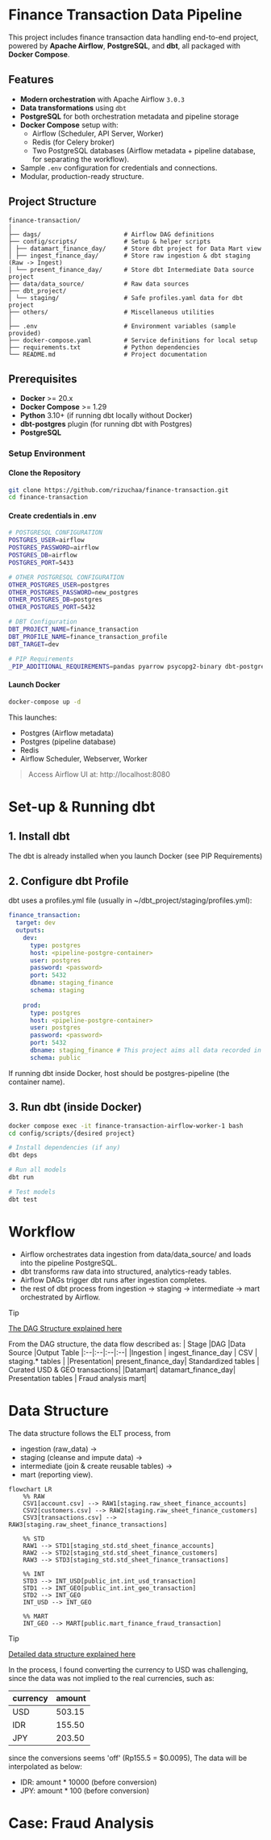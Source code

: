 # Finance Transaction Data Pipeline

This project includes finance transaction data handling end-to-end project, powered by **Apache Airflow**, **PostgreSQL**, and **dbt**, all packaged with **Docker Compose**.

## Features
- **Modern orchestration** with Apache Airflow `3.0.3`
- **Data transformations** using `dbt`
- **PostgreSQL** for both orchestration metadata and pipeline storage
- **Docker Compose** setup with:
  - Airflow (Scheduler, API Server, Worker)
  - Redis (for Celery broker)
  - Two PostgreSQL databases (Airflow metadata + pipeline database, for separating the workflow).
- Sample `.env` configuration for credentials and connections.
- Modular, production-ready structure.

## Project Structure

```
finance-transaction/
│
├── dags/                       # Airflow DAG definitions
├── config/scripts/             # Setup & helper scripts
│ ├── datamart_finance_day/     # Store dbt project for Data Mart view
│ ├── ingest_finance_day/       # Store raw ingestion & dbt staging (Raw -> Ingest)
│ └── present_finance_day/      # Store dbt Intermediate Data source project
├── data/data_source/           # Raw data sources
├── dbt_project/                
│ └── staging/                  # Safe profiles.yaml data for dbt project
├── others/                     # Miscellaneous utilities
│
├── .env                        # Environment variables (sample provided)
├── docker-compose.yaml         # Service definitions for local setup
├── requirements.txt            # Python dependencies
└── README.md                   # Project documentation
```

## Prerequisites
- **Docker** >= 20.x
- **Docker Compose** >= 1.29
- **Python** 3.10+ (if running dbt locally without Docker)
- **dbt-postgres** plugin (for running dbt with Postgres)
- **PostgreSQL**

### Setup Environment

#### Clone the Repository
```bash
git clone https://github.com/rizuchaa/finance-transaction.git
cd finance-transaction
```

#### Create credentials in .env
```bash
# POSTGRESQL CONFIGURATION
POSTGRES_USER=airflow
POSTGRES_PASSWORD=airflow
POSTGRES_DB=airflow
POSTGRES_PORT=5433

# OTHER POSTGRESQL CONFIGURATION
OTHER_POSTGRES_USER=postgres
OTHER_POSTGRES_PASSWORD=new_postgres
OTHER_POSTGRES_DB=postgres
OTHER_POSTGRES_PORT=5432

# DBT Configuration
DBT_PROJECT_NAME=finance_transaction
DBT_PROFILE_NAME=finance_transaction_profile
DBT_TARGET=dev

# PIP Requirements
_PIP_ADDITIONAL_REQUIREMENTS=pandas pyarrow psycopg2-binary dbt-postgres python-dotenv
```

#### Launch Docker
```bash
docker-compose up -d
```

This launches:
- Postgres (Airflow metadata)
- Postgres (pipeline database)
- Redis
- Airflow Scheduler, Webserver, Worker

> Access Airflow UI at: http://localhost:8080

# Set-up & Running dbt

## 1. Install dbt
The dbt is already installed when you launch Docker (see PIP Requirements)

## 2. Configure dbt Profile
dbt uses a profiles.yml file (usually in ~/dbt_project/staging/profiles.yml):
```yaml
finance_transaction:
  target: dev
  outputs:
    dev:
      type: postgres
      host: <pipeline-postgre-container>
      user: postgres
      password: <password>
      port: 5432
      dbname: staging_finance
      schema: staging
    
    prod:
      type: postgres
      host: <pipeline-postgre-container>
      user: postgres
      password: <password>
      port: 5432
      dbname: staging_finance # This project aims all data recorded in the same db.
      schema: public
```
If running dbt inside Docker, host should be postgres-pipeline (the container name).

## 3. Run dbt (inside Docker)
```bash
docker compose exec -it finance-transaction-airflow-worker-1 bash
cd config/scripts/{desired project}

# Install dependencies (if any)
dbt deps

# Run all models
dbt run

# Test models
dbt test
```

# Workflow
- Airflow orchestrates data ingestion from data/data_source/ and loads into the pipeline PostgreSQL.
- dbt transforms raw data into structured, analytics-ready tables.
- Airflow DAGs trigger dbt runs after ingestion completes.
- the rest of dbt process from ingestion -> staging -> intermediate -> mart orchestrated by Airflow.

> [!TIP] 
[The DAG Structure explained here](https://github.com/rizuchaa/finance-transaction/tree/main/dags#readme)

From the DAG structure, the data flow described as:
| Stage	|DAG	|Data Source	|Output Table
|:--|:--|:--|:--|
|Ingestion |	ingest_finance_day	| CSV	| staging.* tables |
|Presentation|	present_finance_day|	Standardized tables	| Curated USD & GEO transactions|
|Datamart|	datamart_finance_day|	Presentation tables	| Fraud analysis mart|

# Data Structure
The data structure follows the ELT process, from
- ingestion (raw_data) -> 
- staging (cleanse and impute data) -> 
- intermediate (join & create reusable tables) -> 
- mart (reporting view).

```mermaid
flowchart LR
    %% RAW
    CSV1[account.csv] --> RAW1[staging.raw_sheet_finance_accounts]
    CSV2[customers.csv] --> RAW2[staging.raw_sheet_finance_customers]
    CSV3[transactions.csv] --> RAW3[staging.raw_sheet_finance_transactions]

    %% STD
    RAW1 --> STD1[staging_std.std_sheet_finance_accounts]
    RAW2 --> STD2[staging_std.std_sheet_finance_customers]
    RAW3 --> STD3[staging_std.std_sheet_finance_transactions]

    %% INT
    STD3 --> INT_USD[public_int.int_usd_transaction]
    STD1 --> INT_GEO[public_int.int_geo_transaction]
    STD2 --> INT_GEO
    INT_USD --> INT_GEO

    %% MART
    INT_GEO --> MART[public.mart_finance_fraud_transaction]
```

> [!TIP] 
[Detailed data structure explained here](https://github.com/rizuchaa/finance-transaction/tree/main/dags#readme)

In the process, I found converting the currency to USD was challenging, since the data was not implied to the real currencies, such as:

| currency	|amount	|
|:--|:--|
|USD |	503.15	| 
|IDR|	155.50|
|JPY|	203.50|

since the conversions seems 'off' (Rp155.5 = $0.0095), The data will be interpolated as below:

- IDR: amount * 10000 (before conversion)
- JPY: amount * 100 (before conversion)

# Case: Fraud Analysis





